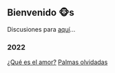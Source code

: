 ## Bienvenido 🐵s

Discusiones para [aquí](https://github.com/El-Despertar-de-los-Simios/DesperBlog/discussions)...

### 2022

[¿Qué es el amor?](2022/que_es_el_amor.md)
[Palmas olvidadas](2022/palmas_olvidadas.md)

